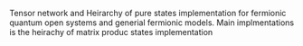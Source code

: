 Tensor network and Heirarchy of pure states implementation for fermionic quantum open systems and generial fermionic models. Main implmentations is the heirachy of matrix produc
states implementation 
